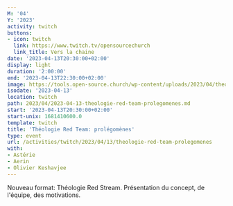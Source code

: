 ```yaml
---
M: '04'
Y: '2023'
activity: twitch
buttons:
- icon: twitch
  link: https://www.twitch.tv/opensourcechurch
  link_title: Vers la chaine
date: '2023-04-13T20:30:00+02:00'
display: light
duration: '2:00:00'
end: '2023-04-13T22:30:00+02:00'
image: https://tools.open-source.church/wp-content/uploads/2023/04/theologie-red-team-banner.jpg
isodate: '2023-04-13'
location: twitch
path: 2023/04/2023-04-13-theologie-red-team-prolegomenes.md
start: '2023-04-13T20:30:00+02:00'
start-unix: 1681410600.0
template: twitch
title: 'Théologie Red Team: prolégomènes'
type: event
url: /activities/twitch/2023/04/13/theologie-red-team-prolegomenes
with:
- Astérie
- Aerin
- Olivier Keshavjee
---
```

Nouveau format: Théologie Red Stream. Présentation du concept, de l'équipe, des motivations.